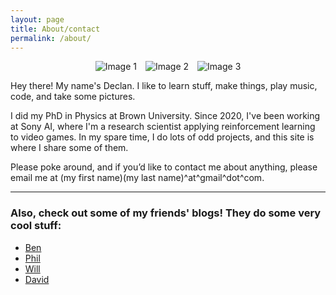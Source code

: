 ```yaml
---
layout: page
title: About/contact
permalink: /about/
---
```


<div style="display: flex; gap: 1em; justify-content: center;">
  <img src="{{ site.baseurl }}/assets/images/me1.jpg" alt="Image 1" style="max-width: 300px; height: auto;" />
  <img src="{{ site.baseurl }}/assets/images/me2.jpg" alt="Image 2" style="max-width: 300px; height: auto;" />
  <img src="{{ site.baseurl }}/assets/images/me3.jpg" alt="Image 3" style="max-width: 300px; height: auto;" />
</div>



Hey there! My name's Declan. I like to learn stuff, make things, play music, code, and take some pictures.

I did my PhD in Physics at Brown University. Since 2020, I've been working at Sony AI, where I'm a research scientist applying reinforcement learning to video games. In my spare time, I do lots of odd projects, and this site is where I share some of them.

Please poke around, and if you’d like to contact me about anything, please email me at (my first name)(my last name)^at^gmail^dot^com.

---

### Also, check out some of my friends' blogs! They do some very cool stuff:

- [Ben](http://blog.benwiener.com)
- [Phil](http://www.philipzucker.com/)
- [Will](https://willmaulbetsch.com/)
- [David](https://davidtersegno.wordpress.com/)
